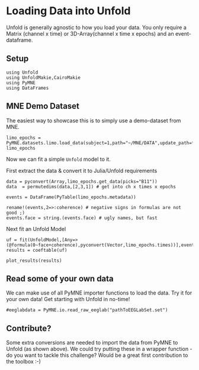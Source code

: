 # Loading Data into Unfold

Unfold is generally agnostic to how you load your data. You only require a Matrix (channel x time) or 3D-Array(channel x time x epochs) and an event-dataframe.

## Setup

```@Example main
using Unfold
using UnfoldMakie,CairoMakie
using PyMNE
using DataFrames
```

## MNE Demo Dataset

The easiest way to showcase this is to simply use a demo-dataset from MNE.

```@Example main
limo_epochs = PyMNE.datasets.limo.load_data(subject=1,path="~/MNE/DATA",update_path=false)
limo_epochs
```

Now we can fit a simple `Unfold` model to it.

First extract the data & convert it to Julia/Unfold requirements

```@Example main
data = pyconvert(Array,limo_epochs.get_data(picks="B11"))
data  = permutedims(data,[2,3,1]) # get into ch x times x epochs

events = DataFrame(PyTable(limo_epochs.metadata))

rename!(events,2=>:coherence) # negative signs in formulas are not good ;)
events.face = string.(events.face) # ugly names, but fast

```

Next fit an Unfold Model

```@Example main
uf = fit(UnfoldModel,[Any=>(@formula(0~face+coherence),pyconvert(Vector,limo_epochs.times))],events,data)
results = coeftable(uf)
```

```@Example main
plot_results(results)
```

## Read some of your own data

We can make use of all PyMNE importer functions to load the data. Try it for your own data! Get starting with Unfold in no-time!

```@Example main
#eeglabdata = PyMNE.io.read_raw_eeglab("pathToEEGLabSet.set")
```

## Contribute?

Some extra conversions are needed to import the data from PyMNE to Unfold (as shown above). We could try putting these in a wrapper function - do you want to tackle this challenge? Would be a great first contribution to the toolbox :-)
